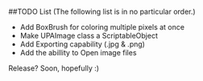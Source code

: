 ##TODO List
(The following list is in no particular order.)


- Add BoxBrush for coloring multiple pixels at once
- Make UPAImage class a ScriptableObject
- Add Exporting capability (.jpg & .png)
- Add the abillity to Open image files

Release? Soon, hopefully :)
